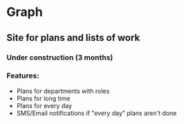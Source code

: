 # Graph
<h2>Site for plans and lists of work</h2>
<h3>Under construction (3 months)</h3>
<h3>Features:</h3>
<ul>
<li> Plans for departments with roles</li>
<li> Plans for long time</li>
<li> Plans for every day</li>
<li> SMS/Email notifications if "every day" plans aren't done</li>
</ul>
